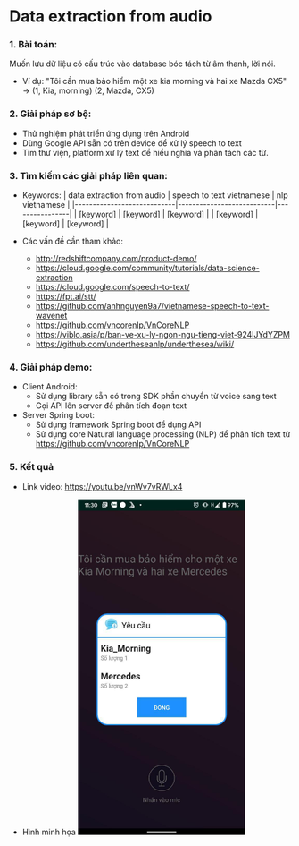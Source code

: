# Data extraction from audio
### 1. Bài toán:
Muốn lưu dữ liệu có cấu trúc vào database bóc tách từ âm thanh, lời nói. 
* Ví dụ: "Tôi cần mua bảo hiểm một xe kia morning và hai xe Mazda CX5" -> (1, Kia, morning) (2, Mazda, CX5)

### 2. Giải pháp sơ bộ: 
* Thử nghiệm phát triển ứng dụng trên Android 
* Dùng Google API sẵn có trên device để xử lý speech to text 
* Tìm thư viện, platform xử lý text để hiểu nghĩa và phân tách các từ.

### 3. Tìm kiếm các giải pháp liên quan:
* Keywords:
| data extraction from audio | speech to text vietnamese | nlp vietnamese |
|----------------------------|---------------------------|----------------|
| [keyword]                  | [keyword]                 | [keyword]      |
| [keyword]                  | [keyword]                 | [keyword]      |

* Các vấn đề cần tham khảo:
	* http://redshiftcompany.com/product-demo/
	* https://cloud.google.com/community/tutorials/data-science-extraction
	* https://cloud.google.com/speech-to-text/
	* https://fpt.ai/stt/
	* https://github.com/anhnguyen9a7/vietnamese-speech-to-text-wavenet
	* https://github.com/vncorenlp/VnCoreNLP
	* https://viblo.asia/p/ban-ve-xu-ly-ngon-ngu-tieng-viet-924lJYdYZPM
	* https://github.com/undertheseanlp/underthesea/wiki/ 

### 4. Giải pháp demo:
* Client Android: 
	* Sử dụng library sẵn có trong SDK phần chuyển từ voice sang text
	* Gọi API lên server để phân tích đoạn text
* Server Spring boot:
	* Sử dụng framework Spring boot để dụng API 
	* Sử dụng core Natural language processing (NLP) để phân tích text từ https://github.com/vncorenlp/VnCoreNLP 

### 5. Kết quả
* Link video: https://youtu.be/vnWv7vRWLx4

* Hình minh họa
<kbd><img title="Hình minh họa" src="https://raw.githubusercontent.com/namntdev/Data-Extraction/master/result.jpg" width="300"></kbd><br/>


